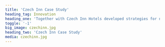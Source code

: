 ```yaml
---
title: 'Czech Inn Case Study'
heading_tag: Innovation
heading_one: 'Together with Czech Inn Hotels developed strategies for new ways of accommodation'
toggle: '-1'
big_image: czechinn.jpg
heading_two: 'Czech Inn Case Study'
media: czechinn.jpg
---
```


